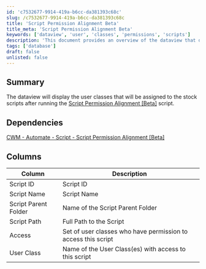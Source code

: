 ```yaml
---
id: 'c7532677-9914-419a-b6cc-da381393c68c'
slug: /c7532677-9914-419a-b6cc-da381393c68c
title: 'Script Permission Alignment Beta'
title_meta: 'Script Permission Alignment Beta'
keywords: ['dataview', 'user', 'classes', 'permissions', 'scripts']
description: 'This document provides an overview of the dataview that displays user classes assigned to stock scripts after executing the Script Permission Alignment [Beta] script. It details the dependencies and the columns included in the dataview, offering insights into script access and user class permissions.'
tags: ['database']
draft: false
unlisted: false
---
```


## Summary

The dataview will display the user classes that will be assigned to the stock scripts after running the [Script Permission Alignment [Beta]](/docs/46412261-f40b-456f-92db-500d166c41ca) script.

## Dependencies

[CWM - Automate - Script - Script Permission Alignment [Beta]](/docs/46412261-f40b-456f-92db-500d166c41ca)

## Columns

| Column                     | Description                                           |
|---------------------------|-------------------------------------------------------|
| Script ID                 | Script ID                                            |
| Script Name               | Script Name                                          |
| Script Parent Folder      | Name of the Script Parent Folder                     |
| Script Path               | Full Path to the Script                              |
| Access                    | Set of user classes who have permission to access this script |
| User Class                | Name of the User Class(es) with access to this script |


